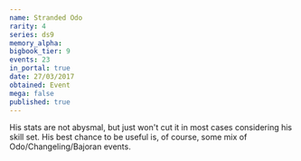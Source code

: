 ```yaml
---
name: Stranded Odo
rarity: 4
series: ds9
memory_alpha:
bigbook_tier: 9
events: 23
in_portal: true
date: 27/03/2017
obtained: Event
mega: false
published: true
---
```


His stats are not abysmal, but just won't cut it in most cases considering his skill set. His best chance to be useful is, of course, some mix of Odo/Changeling/Bajoran events.
